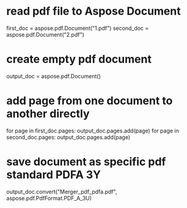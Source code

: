 
# read pdf file to Aspose Document
first_doc = aspose.pdf.Document("1.pdf")
second_doc = aspose.pdf.Document("2.pdf")

# create empty pdf document
output_doc = aspose.pdf.Document()

# add page from one document to another directly
for page in first_doc.pages:
	output_doc.pages.add(page)
for page in second_doc.pages:
	output_doc.pages.add(page)

# save document as specific pdf standard PDFA 3Y
output_doc.convert("Merger_pdf_pdfa.pdf", aspose.pdf.PdfFormat.PDF_A_3U)

